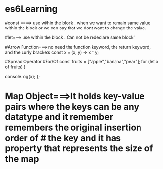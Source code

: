 # es6Learning
#const ====> use within the block . when we want to remain same value within the block or we can say that we dont want to change the value.

<script>
  const pi = 3.14;
  let r=2;
  console.log(pi*r*r);
</script>

#let===> use within the block . Can not  be redeclare same block'
<script>
  var x = 10;
{
  let x = 2;
}
</script>

#Arrow Function===> no need the function keyword, the return keyword, and the curly brackets
const x = (x, y) => x * y;

#Spread Operator
#For/Of
const fruits = ["apple","banana","pear"];
for (let x of fruits) {
  
  console.log(x);
};
# Map Object===>It holds key-value pairs where the keys can be any datatype and it remember  remembers the original insertion order of # the key and it has property that represents the size of the map






